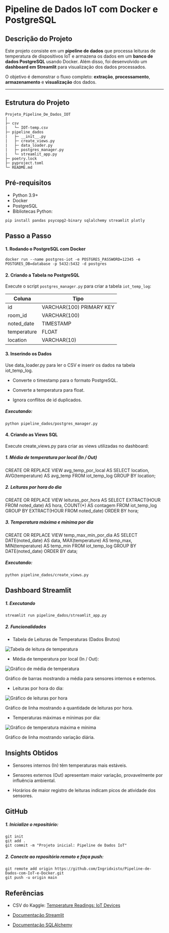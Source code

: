# Pipeline de Dados IoT com Docker e PostgreSQL

## Descrição do Projeto
Este projeto consiste em um **pipeline de dados** que processa leituras de temperatura de dispositivos IoT e armazena os dados em um **banco de dados PostgreSQL** usando Docker. Além disso, foi desenvolvido um **dashboard em Streamlit** para visualização dos dados processados.

O objetivo é demonstrar o fluxo completo: **extração**, **processamento**, **armazenamento** e **visualização** dos dados.

---

## Estrutura do Projeto

```
Projeto_Pipeline_De_Dados_IOT
|
├─ csv
|   └─ IOT-temp.csv
├─ pipeline_dados
|   ├─ __init__.py
|   ├─ create_views.py
|   ├─ data_loader.py
|   ├─ postgres_manager.py
|   └─ streamlit_app.py
├─ poetry.lock
├─ pyproject.toml
└─ README.md
```

## Pré-requisitos
- Python 3.9+
- Docker
- PostgreSQL
- Bibliotecas Python:

```
pip install pandas psycopg2-binary sqlalchemy streamlit plotly
```

## Passo a Passo
#### 1. Rodando o PostgreSQL com Docker

```
docker run --name postgres-iot -e POSTGRES_PASSWORD=12345 -e POSTGRES_DB=database -p 5432:5432 -d postgres
```

#### 2. Criando a Tabela no PostgreSQL

Execute o script `postgres_manager.py` para criar a tabela `iot_temp_log`:

| Coluna       | Tipo                |
|--------------|-------------------|
| id           | VARCHAR(100) PRIMARY KEY |
| room_id      | VARCHAR(100)       |
| noted_date   | TIMESTAMP          |
| temperature  | FLOAT              |
| location     | VARCHAR(10)        |

#### 3. Inserindo os Dados

Use data_loader.py para ler o CSV e inserir os dados na tabela iot_temp_log.

- Converte o timestamp para o formato PostgreSQL.

- Converte a temperatura para float.

- Ignora conflitos de id duplicados.

##### Executando:

```
python pipeline_dados/postgres_manager.py
```

#### 4. Criando as Views SQL

Execute create_views.py para criar as views utilizadas no dashboard:

##### 1. Média de temperatura por local (In / Out)

CREATE OR REPLACE VIEW avg_temp_por_local AS
SELECT location, AVG(temperature) AS avg_temp
FROM iot_temp_log
GROUP BY location;

##### 2. Leituras por hora do dia

CREATE OR REPLACE VIEW leituras_por_hora AS
SELECT EXTRACT(HOUR FROM noted_date) AS hora, COUNT(*) AS contagem
FROM iot_temp_log
GROUP BY EXTRACT(HOUR FROM noted_date)
ORDER BY hora;

##### 3. Temperatura máxima e mínima por dia

CREATE OR REPLACE VIEW temp_max_min_por_dia AS
SELECT DATE(noted_date) AS data,
       MAX(temperature) AS temp_max,
       MIN(temperature) AS temp_min
FROM iot_temp_log
GROUP BY DATE(noted_date)
ORDER BY data;

##### Executando:

```
python pipeline_dados/create_views.py
```

## Dashboard Streamlit
##### 1. Executando

```
streamlit run pipeline_dados/streamlit_app.py
```

##### 2. Funcionalidades

- Tabela de Leituras de Temperaturas (Dados Brutos)

![Tabela de leitura de temperatura](docs/Tabela_de_leitura.png)

- Média de temperatura por local (In / Out):

![Gráfico de média de temperatura](docs/Temperatura_por_local.png)

Gráfico de barras mostrando a média para sensores internos e externos.

- Leituras por hora do dia: 

![Gráfico de leituras por hora](docs/Leitura_hora_dia.png)

Gráfico de linha mostrando a quantidade de leituras por hora.

- Temperaturas máximas e mínimas por dia: 

![Gráfico de temperatura máxima e mínima](docs/Temperatura_max_min_dia.png)

Gráfico de linha mostrando variação diária.

## Insights Obtidos

- Sensores internos (In) têm temperaturas mais estáveis.

- Sensores externos (Out) apresentam maior variação, provavelmente por influência ambiental.

- Horários de maior registro de leituras indicam picos de atividade dos sensores.

## GitHub

##### 1. Inicialize o repositório:

```
git init
git add .
git commit -m "Projeto inicial: Pipeline de Dados IoT"
```

##### 2. Conecte ao repositório remoto e faça push:

```
git remote add origin https://github.com/Ingridxisto/Pipeline-de-Dados-com-IoT-e-Docker.git
git push -u origin main
```

## Referências

- CSV do Kaggle: [Temperature Readings: IoT Devices](https://www.kaggle.com/datasets/atulanandjha/temperature-readings-iot-devices)

- [Documentação Streamlit](https://docs.streamlit.io/?utm_source=chatgpt.com)

- [Documentação SQLAlchemy](https://docs.sqlalchemy.org/en/20/)
